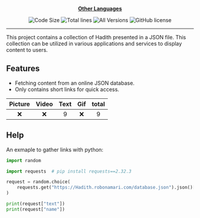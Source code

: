 <div align="center">

[**Other Languages**](.github/README/)

</div>

<p align="center">
    <img src="https://img.shields.io/github/languages/code-size/robonamari/Hadith?style=flat" alt="Code Size">
    <img src="https://tokei.rs/b1/github/robonamari/Hadith?style=flat" alt="Total lines">
    <img src="https://img.shields.io/badge/all%20languages-all%20Versions-blue" alt="All Versions">
    <img src="https://img.shields.io/github/license/robonamari/Hadith" alt="GitHub license">
</p>

---

This project contains a collection of Hadith presented in a JSON file. This collection can be utilized in various applications and services to display content to users.

## Features

- Fetching content from an online JSON database.
- Only contains short links for quick access.

| Picture | Video | Text | Gif | total |
| :-----: | :---: | :--: | :-: | :---: |
|   :x:   |  :x:  |  9   | :x: |   9   |

## Help

An exmaple to gather links with python:

```python
import random

import requests  # pip install requests==2.32.3

request = random.choice(
    requests.get("https://Hadith.robonamari.com/database.json").json()["texts"]
)

print(request["text"])
print(request["name"])
```
